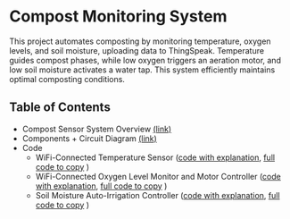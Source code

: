 # Compost Monitoring System
This project automates composting by monitoring temperature, oxygen levels, and soil moisture, uploading data to ThingSpeak. Temperature guides compost phases, while low oxygen triggers an aeration motor, and low soil moisture activates a water tap. This system efficiently maintains optimal composting conditions.

## Table of Contents
- Compost Sensor System Overview [(link)](https://github.com/NetaCohenSimhi/composensor/blob/main/Compost%20Sensor%20System%20Overview.md)
- Components + Circuit Diagram [(link)](https://github.com/NetaCohenSimhi/composensor/blob/main/Components%20%2B%20circuit%20diagram.md)
- Code
  - WiFi-Connected Temperature Sensor ([code with explanation](https://github.com/NetaCohenSimhi/composensor/blob/main/WiFi-Connected%20Temperature%20Sensor.md), [full code to copy](https://github.com/NetaCohenSimhi/composensor/blob/main/WiFi-Connected%20Temperature%20Sensor%20.ino) )
  - WiFi-Connected Oxygen Level Monitor and Motor Controller ([code with explanation](https://github.com/NetaCohenSimhi/composensor/blob/main/Oxygen%20Level%20Motor%20Control%20Code.md), [full code to copy](https://github.com/NetaCohenSimhi/composensor/blob/main/Oxygen%20Level%20Motor%20Control%20Code.ino) )
  - Soil Moisture Auto-Irrigation Controller ([code with explanation](https://github.com/NetaCohenSimhi/composensor/blob/main/Soil%20Moisture%20Auto-Irrigation%20Controller%20preview.md), [full code to copy](https://github.com/NetaCohenSimhi/composensor/blob/main/Soil%20Moisture%20Auto-Irrigation%20Controller.ino) )
